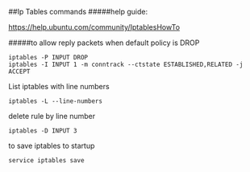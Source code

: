 ##Ip Tables commands
#####help guide:

https://help.ubuntu.com/community/IptablesHowTo

#####to allow reply packets when default policy is DROP
```
iptables -P INPUT DROP
iptables -I INPUT 1 -m conntrack --ctstate ESTABLISHED,RELATED -j ACCEPT
```



List iptables with line numbers
```
iptables -L --line-numbers
```

delete rule by line number
```
iptables -D INPUT 3
```


to save iptables to startup
```
service iptables save
```